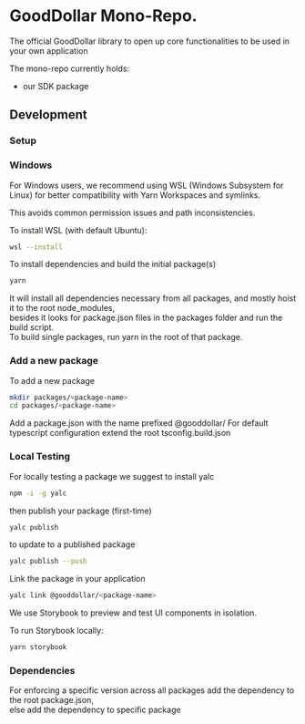 # GoodDollar Mono-Repo.

The official GoodDollar library to open up core functionalities to be used in your own application

The mono-repo currently holds: 
- our SDK package

## Development

### Setup

### Windows
For Windows users, we recommend using WSL (Windows Subsystem for Linux) for better compatibility with Yarn Workspaces and symlinks.

This avoids common permission issues and path inconsistencies.

To install WSL (with default Ubuntu):
```bash
wsl --install
```

To install dependencies and build the initial package(s)
```bash
yarn
```
It will install all dependencies necessary from all packages, and mostly hoist it to the root node_modules,<br/>
besides it looks for package.json files in the packages folder and run the build script.<br/>
To build single packages, run yarn in the root of that package.

### Add a new package
To add a new package
```bash
mkdir packages/<package-name>
cd packages/<package-name>
```

Add a package.json with the name prefixed @gooddollar/<package-name />
For default typescript configuration extend the root tsconfig.build.json


### Local Testing
For locally testing a package we suggest to install yalc
```bash
npm -i -g yalc
```

then publish your package (first-time)
```bash
yalc publish
```

to update to a published package
```bash
yalc publish --push
```

Link the package in your application
```bash
yalc link @gooddollar/<package-name>
```

We use Storybook to preview and test UI components in isolation.

To run Storybook locally:
```bash
yarn storybook
```

### Dependencies
For enforcing a specific version across all packages add the dependency to the root package.json, <br />
else add the dependency to specific package
